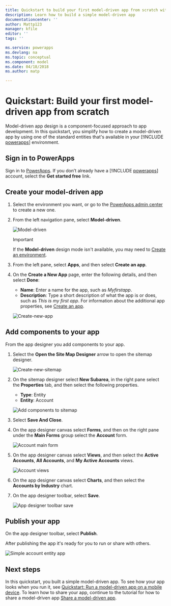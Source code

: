 ```yaml
---
title: Quickstart to build your first model-driven app from scratch with PowerApps | Microsoft Docs
description: Learn how to build a simple model-driven app
documentationcenter: ''
author: Mattp123
manager: kfile
editor: ''
tags: ''

ms.service: powerapps
ms.devlang: na
ms.topic: conceptual
ms.component: model
ms.date: 04/18/2018
ms.author: matp

---
```


# Quickstart: Build your first model-driven app from scratch
Model-driven app design is a component-focused approach to app development. In this quickstart, you simplify how to create a model-driven app by using one of the standard entities that's available in your [!INCLUDE [powerapps](../../includes/powerapps.md)] environment. 

## Sign in to PowerApps
Sign in to [PowerApps](https://web.powerapps.com/). If you don’t already have a [!INCLUDE [powerapps](../../includes/powerapps.md)] account, select the **Get started free** link. 

## Create your model-driven app

1. Select the environment you want, or go to the [PowerApps admin center](https://admin.powerapps.com/) to create a new one.
2. From the left navigation pane, select **Model-driven**. 

   ![Model-driven](media/build-first-model-driven-app/choose-design-mode.png)

   > [!IMPORTANT]
   > If the **Model-driven** design mode isn't available, you may need to [Create an environment](https://docs.microsoft.com/powerapps/administrator/create-environment).   

3. From the left pane, select **Apps**, and then select **Create an app**.

4. On the **Create a New App** page, enter the following details, and then select **Done**: 
   - **Name**: Enter a name for the app, such as *Myfirstapp*. 
   - **Description**: Type a short description of what the app is or does, such as *This is my first app*.
   For information about the additional app properties, see [Create an app](https://docs.microsoft.com/dynamics365/customer-engagement/customize/create-edit-app#create-an-app).
 
   ![Create-new-app](media/build-first-model-driven-app/create-new-app.png)

## Add components to your app
From the app designer you add components to your app.
1. Select the **Open the Site Map Designer** arrow to open the sitemap designer. 

   ![Create-new-sitemap](media/build-first-model-driven-app/new-sitemap.png)

2. On the sitemap designer select **New Subarea**, in the right pane select the **Properties** tab, and then select the following properties.
   - **Type**: Entity
   - **Entity**: Account

   ![Add components to sitemap](media/build-first-model-driven-app/sitemap.png)

3. Select **Save And Close**.
4. On the app designer canvas select **Forms**, and then on the right pane under the **Main Forms** group select the **Account** form.

   ![Account main form](media/build-first-model-driven-app/main-form.png)

5. On the app designer canvas select **Views**, and then select the **Active Accounts**, **All Accounts**, and **My Active Accounts** views.

   ![Account views](media/build-first-model-driven-app/views.png)

6. On the app designer canvas select **Charts**, and then select the **Accounts by Industry** chart.
7. On the app designer toolbar, select **Save**.

    ![App designer toolbar save](media/build-first-model-driven-app/app-designer-toolbar.png)
 
<!-- ##  Validate your app
This step checks for component dependencies that are required for the app to work, but haven't yet been added to the app. 

1. On the app designer canvas, select the component that indicates a dependency, such as the **Forms** component. Then, on the right-pane select the **Required** tab, expand **Entity Dependencies** and then select all required dependencies. 

    ![Add dependencies](media/build-first-model-driven-app/resolve-dependencies.png)

2. Select **Add Dependencies**.
3. On the app designer toolbar, select **Save**.  -->

## Publish your app
On the app designer toolbar, select **Publish**.

After publishing the app it's ready for you to run or share with others.

![Simple account entity app](media/build-first-model-driven-app/accounts-quickstart-app.png)

## Next steps
In this quickstart, you built a simple model-driven app. To see how your app looks when you run it, see [Quickstart: Run a model-driven app on a mobile device](../../user/run-app-client-model-driven.md).
To learn how to share your app, continue to the tutorial for how to share a model-driven app [Share a model-driven app](share-model-driven-app.md).
